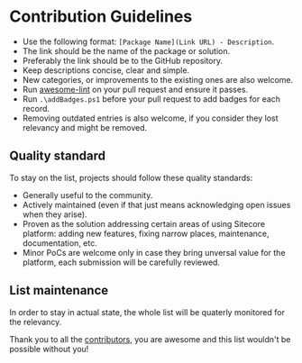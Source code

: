 # Contribution Guidelines

* Use the following format: `[Package Name](Link URL) - Description`.
* The link should be the name of the package or solution.
* Preferably the link should be to the GitHub repository.
* Keep descriptions concise, clear and simple.
* New categories, or improvements to the existing ones are also welcome.
* Run [awesome-lint](https://github.com/sindresorhus/awesome-lint) on your pull request and ensure it passes.
* Run `.\addBadges.ps1` before your pull request to add badges for each record.
* Removing outdated entries is also welcome, if you consider they lost relevancy and might be removed.

## Quality standard

To stay on the list, projects should follow these quality standards:

* Generally useful to the community.
* Actively maintained (even if that just means acknowledging open issues when they arise).
* Proven as the solution addressing certain areas of using Sitecore platform: adding new features, fixing narrow places, maintenance, documentation, etc.
* Minor PoCs are welcome only in case they bring unversal value for the platform, each submission will be carefully reviewed.

## List maintenance

In order to stay in actual state, the whole list will be quaterly monitored for the relevancy.

Thank you to all the [contributors](https://github.com/martinmiles/awesome-sitecore/graphs/contributors), you are awesome and this list wouldn't be possible without you!